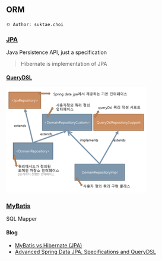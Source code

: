 ## ORM

```
ㅁ Author: suktae.choi
```

### [JPA](jpa)
Java Persistence API, just a specification

> Hibernate is implementation of JPA

#### [QueryDSL](querydsl)
<img src="images/Screen%20Shot%202017-10-14%20at%2018.37.01.png" width="75%">

### [MyBatis](mybatis)
SQL Mapper

#### Blog
- [MyBatis vs Hibernate (JPA)](https://www.javaworld.com/article/2077875/open-source-tools/ibatis--hibernate--and-jpa--which-is-right-for-you-.html)
- [Advanced Spring Data JPA, Specifications and QueryDSL](https://spring.io/blog/2011/04/26/advanced-spring-data-jpa-specifications-and-querydsl)
